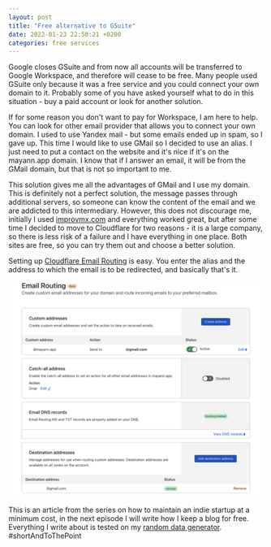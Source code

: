```yaml
---
layout: post
title: "Free alternative to GSuite"
date: 2022-01-23 22:50:21 +0200
categories: free services
---
```


Google closes GSuite and from now all accounts will be transferred to Google Workspace, and therefore will cease to be free. Many people used GSuite only because it was a free service and you could connect your own domain to it. Probably some of you have asked yourself what to do in this situation - buy a paid account or look for another solution.

If for some reason you don't want to pay for Workspace, I am here to help. You can look for other email provider that allows you to connect your own domain. I used to use Yandex mail - but some emails ended up in spam, so I gave up. This time I would like to use GMail so I decided to use an alias. I just need to put a contact on the website and it's nice if it's on the mayann.app domain. I know that if I answer an email, it will be from the GMail domain, but that is not so important to me.

This solution gives me all the advantages of GMail and I use my domain. This is definitely not a perfect solution, the message passes through additional servers, so someone can know the content of the email and we are addicted to this intermediary. However, this does not discourage me, initially I used [improvmx.com](https://improvmx.com/) and everything worked great, but after some time I decided to move to Cloudflare for two reasons - it is a large company, so there is less risk of a failure and I have everything in one place. Both sites are free, so you can try them out and choose a better solution.

Setting up [Cloudflare Email Routing](https://developers.cloudflare.com/email-routing/enable-email-routing) is easy. You enter the alias and the address to which the email is to be redirected, and basically that's it.

![Cloudflare Email Routing page screenshot](/assets/images/cloudflare_email_routing.png)

This is an article from the series on how to maintain an indie startup at a minimum cost, in the next episode I will write how I keep a blog for free. Everything I write about is tested on my [random data generator](https://mayann.app). #shortAndToThePoint

